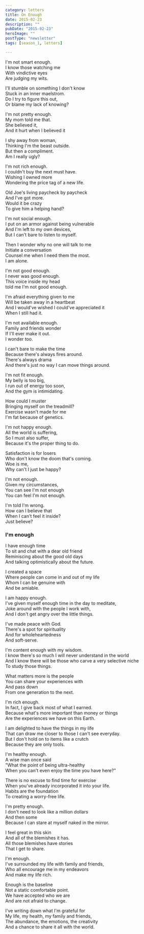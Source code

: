 ```yaml
---
category: letters
title: On Enough
date: 2015-02-23
description: ""
pubDate: "2015-02-23"
heroImage: ""
postType: "newsletter"
tags: [season_1, letters]

---
```


I'm not smart enough.  
I know those watching me  
With vindictive eyes  
Are judging my wits.

I'll stumble on something I don't know  
Stuck in an inner maelstrom.  
Do I try to figure this out,  
Or blame my lack of knowing?

I'm not pretty enough.  
My mom told me that.  
She believed it,  
And it hurt when I believed it

I shy away from woman,  
Thinking I'm the beast outside.  
But then a compliment.  
Am I really ugly?

I'm not rich enough.  
I couldn't buy the next must have.  
Wishing I owned more  
Wondering the price tag of a new life.

Old Joe's living paycheck by paycheck  
And I've got more.  
Would it be crazy  
To give him a helping hand?

I'm not social enough.  
I put on an armor against being vulnerable  
And I'm left to my own devices,  
But I can't bare to listen to myself.

Then I wonder why no one will talk to me  
Initiate a conversation  
Counsel me when I need them the most.  
I am alone.

I'm not good enough.  
I never was good enough.  
This voice inside my head  
told me I'm not good enough.

I'm afraid everything given to me  
Will be taken away in a heartbeat  
And I would've wished I could've appreciated it  
When I still had it.

I'm not available enough.  
Family and friends wonder  
If I'll ever make it out.  
I wonder too.

I can't bare to make the time  
Because there's always fires around.  
There's always drama  
And there's just no way I can move things around.

I'm not fit enough.  
My belly is too big,  
I run out of energy too soon,  
And the gym is intimidating.

How could I muster  
Bringing myself on the treadmill?  
Exercise wasn't made for me  
I'm fat because of genetics.

I'm not happy enough.  
All the world is suffering,  
So I must also suffer,  
Because it's the proper thing to do.

Satisfaction is for losers  
Who don't know the doom that's coming.  
Woe is me,  
Why can't I just be happy?

I'm not enough.  
Given my circumstances,  
You can see I'm not enough  
You can feel I'm not enough.

I'm told I'm wrong.  
How can I believe that  
When I can't feel it inside?  
Just believe?

### I'm enough

I have enough time  
To sit and chat with a dear old friend  
Reminiscing about the good old days  
And talking optimistically about the future.

I created a space  
Where people can come in and out of my life  
Whom I can be genuine with  
And be amiable.

I am happy enough.  
I've given myself enough time in the day to meditate,  
Joke around with the people I work with,  
And I don't get angry over the little things.

I've made peace with God.  
There's a spot for spirituality  
And for wholeheartedness  
And soft-serve.

I'm content enough with my wisdom.  
I know there's so much I will never understand in the world  
And I know there will be those who carve a very selective niche  
To study those things.

What matters more is the people  
You can share your experiences with  
And pass down  
From one generation to the next.

I'm rich enough.  
In fact, I give back most of what I earned.  
Because what's more important than money or things  
Are the experiences we have on this Earth.

I am delighted to have the things in my life  
That can draw me closer to those I can't see everyday.  
But I don't hold on to items like a crutch  
Because they are only tools.

I'm healthy enough.  
A wise man once said  
"What the point of being ultra-healthy  
When you can't even enjoy the time you have here?"

There is no excuse to find time for exercise  
When you've already incorporated it into your life.  
Habits are the foundation  
To creating a worry-free life.

I'm pretty enough.  
I don't need to look like a million dollars  
And then some  
Because I can stare at myself naked in the mirror.

I feel great in this skin  
And all of the blemishes it has.  
All those blemishes have stories  
That I get to share.

I'm enough.  
I've surrounded my life with family and friends,  
Who all encourage me in my endeavors  
And make my life rich.

Enough is the baseline  
Not a static comfortable point.  
We have accepted who we are  
And are not afraid to change.

I've writing down what I'm grateful for  
My life, my health, my family and friends,  
The abundance, the emotions, the creativity  
And a chance to share it all with the world.
